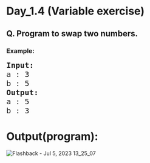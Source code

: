 # Day_1.4 (Variable exercise)

<h2>Q.  Program to swap two numbers.</h2>

<h3>Example:</h3>

<pre><span style="font-size:20px"><strong>Input: </strong>
a : 3
b : 5
<strong>Output: </strong>
a : 5
b : 3</span>
</pre>

# Output(program):
![Flashback - Jul 5, 2023 13_25_07](https://github.com/poojaasinghhh/100-Days-of-Code-Python/assets/137191212/13436d66-4ca5-460e-9f3d-ab2aa7d3d558)
